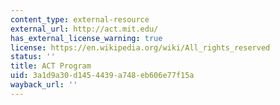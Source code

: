 ```yaml
---
content_type: external-resource
external_url: http://act.mit.edu/
has_external_license_warning: true
license: https://en.wikipedia.org/wiki/All_rights_reserved
status: ''
title: ACT Program
uid: 3a1d9a30-d145-4439-a748-eb606e77f15a
wayback_url: ''
---
```

